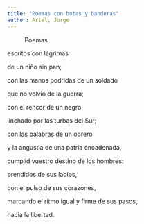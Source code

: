 ```yaml
---
title: "Poemas con botas y banderas"
author: Artel, Jorge
---
```

<div data-schema-version="8"><p style="padding-left: 40px" data-indent="1">Poemas</p> <p>escritos con lágrimas</p> <p>de un niño sin pan;</p> <p>con las manos podridas de un soldado</p> <p>que no volvió de la guerra;</p> <p>con el rencor de un negro</p> <p>linchado por las turbas del Sur;</p> <p>con las palabras de un obrero</p> <p>y la angustia de una patria encadenada,</p> <p>cumplid vuestro destino de los hombres:</p> <p>prendidos de sus labios,</p> <p>con el pulso de sus corazones,</p> <p>marcando el ritmo igual y firme de sus pasos,</p> <p>hacia la libertad.</p> </div>